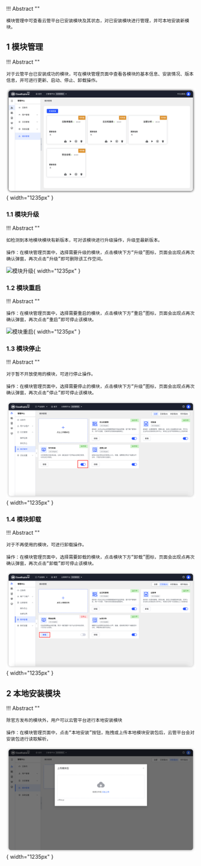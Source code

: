 
!!! Abstract ""

    模块管理中可查看云管平台已安装模块及其状态，对已安装模块进行管理，并可本地安装新模块。 


## 1 模块管理

!!! Abstract ""

    对于云管平台已安装成功的模块，可在模块管理页面中查看各模块的基本信息、安装情况、版本信息，并可进行更新、启动、停止、卸载操作。

![模块管理](../../img/management/modoule/模块管理.png){ width="1235px" }

### 1.1 模块升级

!!! Abstract ""

    如检测到本地模块模块有新版本，可对该模块进行升级操作，升级至最新版本。

    操作：在模块管理页面中，选择需要升级的模块，点击模块下方“升级”图标，页面会出现点再次确认弹窗，再次点击“升级”即可删除该工作空间。

![模块升级](../../img/management/modoule/模块升级.png){ width="1235px" }

### 1.2 模块重启

!!! Abstract ""

    操作：在模块管理页面中，选择需要重启的模块，点击模块下方“重启”图标，页面会出现点再次确认弹窗，再次点击“重启”即可停止该模块。

![模块重启](../../img/management/modoule/模块重启.png){ width="1235px" }

### 1.3 模块停止

!!! Abstract ""

    对于暂不开放使用的模块，可进行停止操作。

    操作：在模块管理页面中，选择需要停止的模块，点击模块下方“升级”图标，页面会出现点再次确认弹窗，再次点击“停止”即可停止该模块。

![模块停止](../../img/management/modoule/模块停止.png){ width="1235px" }

### 1.4 模块卸载

!!! Abstract ""

    对于不再使用的模块，可进行卸载操作。

    操作：在模块管理页面中，选择需要卸载的模块，点击模块下方“卸载”图标，页面会出现点再次确认弹窗，再次点击“卸载”即可停止该模块。

![模块卸载](../../img/management/modoule/模块卸载.png){ width="1235px" }

## 2 本地安装模块

!!! Abstract ""

    除官方发布的模块外，用户可以云管平台进行本地安装模块

    操作：在模块管理页面中，点击“本地安装”按钮，拖拽或上传本地模块安装包后，云管平台会对安装包进行读取解析，

![本地安装](../../img/management/modoule/本地安装.png){ width="1235px" }
